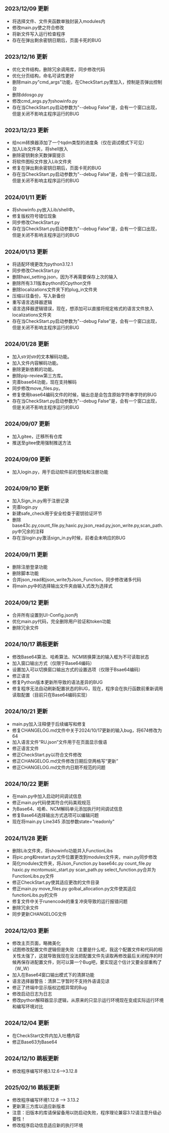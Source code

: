 ## <small>2023/12/09  更新</small>
* 将选择文件、文件夹函数单独封装入modules内
* 修改main.py使之符合修改
* 将新文件写入运行检查程序
* 存在在弹出剩余密钥日期后，页面卡死的BUG

## <small>2023/12/16  更新</small>
* 优化文件结构，删除冗余调用库，同步修改代码
* 优化分页结构，命名可读性更好
* 删除main.py"cmd_args"功能，在CheckStart.py里加入，控制是否弹出控制台
* 删除ddosgo.py
* 修改cmd_args.py为showinfo.py
* 存在当CheckStart.py启动参数为"--debug False"是，会有一个窗口出现，但是关闭不影响主程序运行的BUG

## <small>2023/12/23  更新</small>
* 给ncm转换器添加了一个tqdm类型的进度条（仅在调试模式下可见）
* 加入Lib文件夹，将shell放入
* 删除密钥剩余天数弹窗提示
* 将软件图标文件放入Lib文件夹
* 修复在弹出剩余密钥日期后，页面卡死的BUG
* 存在当CheckStart.py启动参数为"--debug False"是，会有一个窗口出现，但是关闭不影响主程序运行的BUG

## <small>2024/01/11  更新</small>
* 将showinfo.py放入Lib/shell中。
* 修复版权符号错位现象
* 同步修改CheckStart.py
* 存在当CheckStart.py启动参数为"--debug False"是，会有一个窗口出现，但是关闭不影响主程序运行的BUG

## <small>2024/01/13  更新</small>
* 将适配环境更改为python3.12.1
* 同步修改CheckStart.py
* 删除haxi_setting.json，因为不再需要保存上次的输入
* 删除所有3.11版本python的Cpython文件
* 删除localizations文件夹下的plug_in文件夹
* 压缩以往备份，写入新备份
* 重写语言选择器逻辑
* 语言选择器逻辑错误，现在，想添加可以直接将规定格式的语言文件放入localizations文件夹
* 存在当CheckStart.py启动参数为"--debug False"是，会有一个窗口出现，但是关闭不影响主程序运行的BUG

## <small>2024/01/28  更新</small>
* 加入str对str的文本解码功能。
* 加入文件内容解码功能。
* 删除更新依赖的功能。
* 删除pip-review第三方库。
* 完善base64功能，现在支持解码
* 同步修改move_files.py。
* 修复使用base64编码文件的时候，输出总是会包含原始字符串字符的BUG
* 存在当CheckStart.py启动参数为"--debug False"是，会有一个窗口出现，但是关闭不影响主程序运行的BUG

## <small>2024/09/07  更新</small>
* 加入gitee，迁移所有仓库
* 推送至gitee使用强制推送方法

## <small>2024/09/09  更新</small>
* 加入login.py，用于启动软件前的登陆和注册功能

## <small>2024/09/10  更新</small>
* 加入Sign_in.py用于注册记录
* 完善login.py
* 新建safe_check用于安全检查于密钥验证环节
* 删除base43c.py,count_file.py,haxic.py,json_read.py,json_write.py,scan_path.py中冗余的注释
* 存在当login.py激活sign_in.py时候，前者会未响应的BUG

## <small>2024/09/11  更新</small>
* 删除注册登录功能
* 删除脚本功能
* 合并json_read和json_write为Json_Function，同步修改诸多代码
* 将main.py中的选择输出文件夹由输入式改为选择式

## <small>2024/09/12  更新</small>
* 合并所有设置到UI-Config.json内
* 优化main.py代码，完全删除用户验证和token功能
* 删除冗余文件

## <small>2024/10/17  跳板更新</small>
* 修改Base64算法、哈希算法、NCM转换算法的输入框为不可读取状态
* 加入窗口输出方式（仅限于Base64编码）
* 设置加入可以切换窗口输出方式的设置选项（仅限于Bsae64编码）
* 修正语言
* 修复Python版本更新所导致的语法差异的BUG
* 修复程序无法自动刷新配置状态的BUG，现在，程序会在执行函数前重新调用读取配置（目前只在Base64编码实现）

## <small>2024/10/21  更新</small>
* main.py加入注释便于后续编写和修复
* 修复CHANGELOG.md文件中关于2024/10/17更新的输入bug，将674修改为64
* 加入语言文件“RU.json”文件用于在页面显示俄语
* 修正语言文件
* 修正CheckStart.py以符合文件修改
* 修正CHANGELOG.md文件修改日期后空两格写“更新”
* 修正CHANGELOG.md文件内日期不规范的问题

## <small>2024/10/22  更新</small>
* 在main.py中加入启动时间调试信息
* 修正main.py代码使其符合代码美观规范
* 为Base64、哈希、NCM解码单元添加执行时间调试信息
* 修复Base64选择输出方式选项可以编辑问题
* 现在将main.py Line345 添加参数state="readonly"

## <small>2024/11/28  更新</small>
* 删除Lib文件夹，将showinfo功能并入FunctionLibs
* 将pic.png和restart.py文件位置更改到modules文件夹，main.py同步修改
* 简化modules文件夹，将Json_Function.py base64c.py count_file.py haxic.py mcntomusic_start.py scan_path.py select_function.py合并为FunctionLibs.py文件
* 修正CheckStart.py使其适应更改的文件目录
* 修正main.py move_files.py golbal_allocation.py文件使其适应functionLibs.py的文件
* 修复文件中关于runencode的重复冲突导致的运行报错问题
* 删除冗余文件
* 同步更新CHANGELOG文件

## <small>2024/12/03  更新</small>
* 修改主页页面，略微美化
* 试图修改配置文件逻辑但是失败（主要是什么呢，我这个配置文件和代码的相关性太强了，这就导致我现在没法把配置文件先读取再修改最后关闭程序的时候再保存进配置文件，则可以算一个Bug吧，要实现这个估计又要全部重构了（W_W）
* 加入在Base64窗口输出模式下的清屏功能
* 语言选择器警告：清屏二字暂时不支持外语请见谅
* 修正了终端中显示版权边框异常的Bug
* 修改启动日志为日志
* 修改python解释器显示逻辑，从原来的只显示运行环境现在变成实际运行环境和编写环境对比

## <small>2024/12/04  更新</small>
* 在CheckStart文件内加入吐槽内容
* 修正Base63为Base64

## <small>2024/12/10  跳板更新</small>
* 修改程序编写环境3.12.6-->3.12.8

## <small>2025/02/16  跳板更新</small>
* 修改程序编写环境1.12.8 --> 3.13.2
* 更新第三方库以适应新版本
* 注意：旧版本的库请保留备用以防启动失败，程序理论兼容3.12请注意升级必要性！
* 修改程序启动信息适应新的执行环境